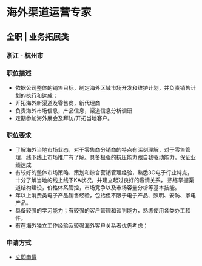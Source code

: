 
# 海外渠道运营专家
## 全职  |  业务拓展类
### 浙江 - 杭州市

### 职位描述
- 依据公司整体的销售目标，制定海外区域市场开发和维护计划，并负责销售计划的执行和达成；
- 开拓海外新渠道及零售商，新代理商
- 负责海外市场信息，产品信息，渠道信息分析调研
- 定期参加海外展会及拜访/开拓当地客户。
### 职位要求
- 了解海外当地市场业态，对于零售商分销商的特点有深刻理解，对于零售管理，线下线上市场推广有了解。具备极强的抗压能力跟自我驱动能力，保证业绩达成
- 有较好的整体市场策略、策划和综合营销管理经验，熟悉3C电子行业特点，十分了解当地的线上线下KA状况，并建立起过良好的客情关系， 熟练掌握渠道结构建设，价格体系管控，市场竞争以及市场容量分析等基本技能。
- 年以上消费类电子产品销售经验，包括但不限于电子产品、照明、安防、家电产品。
- 具备较强的学习能力；有较强的客户管理和谈判能力，熟练使用各类办工软件。
- 有在海外独立工作经验及较强海外客户关系者优先考虑；
### 申请方式
- <a href="mailto:hr@tuya.com?subject=求职简历-海外渠道运营专家-来自GitHub">立即申请</a>
